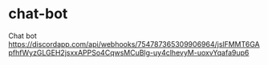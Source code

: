 # chat-bot
Chat bot https://discordapp.com/api/webhooks/754787365309906964/jslFMMT6GApfhfWyzGLGEH2jsxxAPPSo4CqwsMCuBlg-uy4clhevyM-uoxvYqafa9up6
